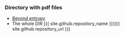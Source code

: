### Directory with pdf files

* [Beyond entropy](/data-compression/assets/acms20.3.pdf)
* The whole DIR [{{ site.github.repository_name }}]({{ site.github.repository_url }})
